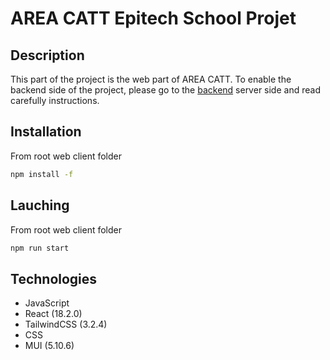 # AREA CATT Epitech School Projet

## Description

This part of the project is the web part of AREA CATT.
To enable the backend side of the project, please go to the [backend](https://github.com/EpitechPromo2025/B-DEV-500-PAR-5-1-area-wassini.bouzidi/tree/main/server) server side and read carefully instructions.

## Installation

From root web client folder

```bash
npm install -f
```

## Lauching

From root web client folder

```bash
npm run start
```

## Technologies

- JavaScript
- React (18.2.0)
- TailwindCSS (3.2.4)
- CSS
- MUI (5.10.6)
